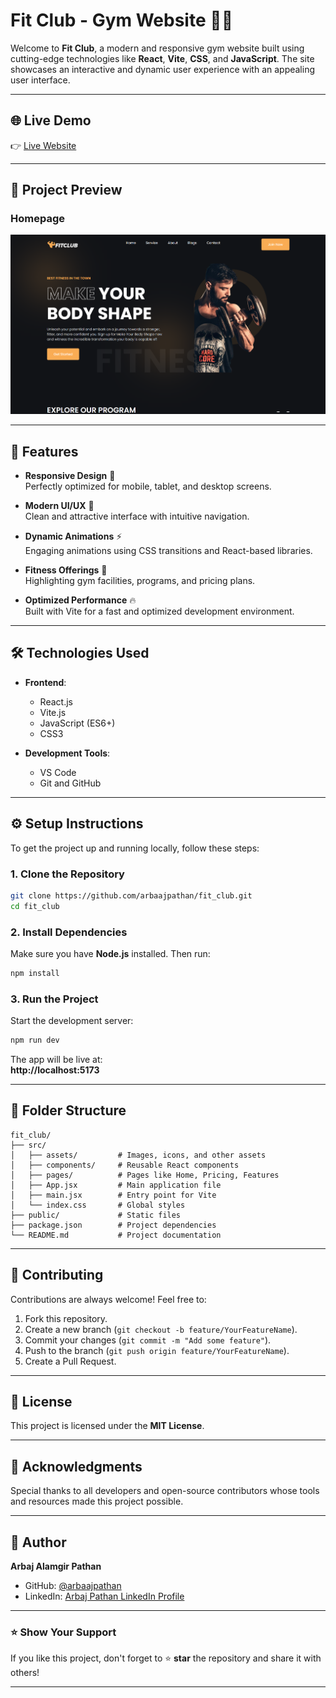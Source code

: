 # Fit Club - Gym Website 🏋️‍♂️

Welcome to **Fit Club**, a modern and responsive gym website built using cutting-edge technologies like **React**, **Vite**, **CSS**, and **JavaScript**. The site showcases an interactive and dynamic user experience with an appealing user interface.

---

## 🌐 Live Demo

👉 [Live Website](https://fit-club-birla-gym.vercel.app/)

---

## 📸 Project Preview

### Homepage
![Homepage Screenshot](https://raw.githubusercontent.com/arbaajpathan/fit_club/refs/heads/arbaj/src/assets/profileimage.png)

---

## 🚀 Features

- **Responsive Design** 📱  
  Perfectly optimized for mobile, tablet, and desktop screens.

- **Modern UI/UX** 🎨  
  Clean and attractive interface with intuitive navigation.

- **Dynamic Animations** ⚡  
  Engaging animations using CSS transitions and React-based libraries.

- **Fitness Offerings** 💪  
  Highlighting gym facilities, programs, and pricing plans.

- **Optimized Performance** 🔥  
  Built with Vite for a fast and optimized development environment.

---

## 🛠️ Technologies Used

- **Frontend**:  
  - React.js  
  - Vite.js  
  - JavaScript (ES6+)  
  - CSS3  

- **Development Tools**:  
  - VS Code  
  - Git and GitHub  

---

## ⚙️ Setup Instructions

To get the project up and running locally, follow these steps:

### 1. Clone the Repository
```bash
git clone https://github.com/arbaajpathan/fit_club.git
cd fit_club
```

### 2. Install Dependencies
Make sure you have **Node.js** installed. Then run:
```bash
npm install
```

### 3. Run the Project
Start the development server:
```bash
npm run dev
```

The app will be live at:  
**http://localhost:5173**

---

## 📂 Folder Structure

```
fit_club/
├── src/
│   ├── assets/         # Images, icons, and other assets
│   ├── components/     # Reusable React components
│   ├── pages/          # Pages like Home, Pricing, Features
│   ├── App.jsx         # Main application file
│   ├── main.jsx        # Entry point for Vite
│   └── index.css       # Global styles
├── public/             # Static files
├── package.json        # Project dependencies
└── README.md           # Project documentation
```

---

## 🤝 Contributing

Contributions are always welcome! Feel free to:

1. Fork this repository.  
2. Create a new branch (`git checkout -b feature/YourFeatureName`).  
3. Commit your changes (`git commit -m "Add some feature"`).  
4. Push to the branch (`git push origin feature/YourFeatureName`).  
5. Create a Pull Request.

---

## 📄 License

This project is licensed under the **MIT License**.

---

## 🙌 Acknowledgments

Special thanks to all developers and open-source contributors whose tools and resources made this project possible.

---

## 👤 Author

**Arbaj Alamgir Pathan**  
- GitHub: [@arbaajpathan](https://github.com/arbaajpathan)  
- LinkedIn: [Arbaj Pathan LinkedIn Profile](http://www.linkedin.com/in/arbaj-pathan-a9855325b)  

---

### ⭐ Show Your Support

If you like this project, don't forget to ⭐ **star** the repository and share it with others!

---

